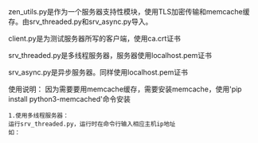 zen_utils.py是作为一个服务器支持性模块，使用TLS加密传输和memcache缓存。由srv_threaded.py和srv_async.py导入。

client.py是为测试服务器所写的客户端，使用ca.crt证书

srv_threaded.py是多线程服务器，服务器使用localhost.pem证书

srv_async.py是异步服务器。同样使用localhost.pem证书

使用说明：
    因为需要要用memcache缓存，需要安装memcache，使用'pip install python3-memcached'命令安装

    1.使用多线程服务器：
    运行srv_threaded.py，运行时在命令行输入相应主机ip地址
    如：
